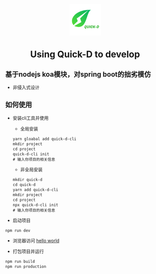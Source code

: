 <p align="center">
    <a href="https://github.com/NWYLZW/Quick-D" target="_blank" rel="noopener noreferrer">
        <img width="100" src="https://raw.githubusercontent.com/NWYLZW/Quick-D/master/logo.png" alt="Quick-D logo">
    </a>
</p>
<h1 align="center">Using Quick-D to develop</h1>

## 基于nodejs koa模块，对spring boot的拙劣模仿

* 非侵入式设计

## 如何使用

* 安装cli工具并使用
    * 全局安装
    ```shell script
    yarn gloabal add quick-d-cli
    mkdir project
    cd project
    quick-d-cli init
    # 输入你项目的相关信息
    ```
    * 非全局安装
    ```shell script
    mkdir quick-d
    cd quick-d
    yarn add quick-d-cli
    mkdir project
    cd project
    npx quick-d-cli init
    # 输入你项目的相关信息
    ```

* 启动项目
```shell script
npm run dev
```

* 浏览器访问 [hello world](http://localhost:12333/home/hello)

* 打包项目并运行
```shell script
npm run build
npm run production
```
